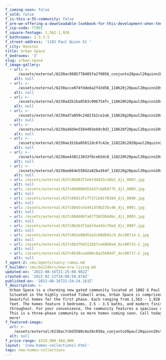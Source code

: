 ```yaml
---
f_coming-soon: false
f_sold: false
f_is-this-a-55-community: false
f_are-we-offering-a-downloadable-lookbook-for-this-development-when-they-submit-their-contact-info: false
f_zip-code: 77091
f_square-footage: 1,562-1,928
f_bathrooms: 2.5-3.5
f_street-address: '1102 Paul Quinn St '
f_city: Houston
title: Urban Space
f_bedrooms: '3'
slug: urban-space
f_image-gallery:
  - url: >-
      /assets/external/6230ac9885778405fa2f8056_conjunto20paul20quinn204201201.jpg
    alt: null
  - url: >-
      /assets/external/6230acce074fdde6a2f43d56_110620j20paul20quinn20st204201201201202.jpg
    alt: null
  - url: >-
      /assets/external/6230ad2b1ba0583c096754fc_110620h20paul20quinn20st204201201201202.jpg
    alt: null
  - url: >-
      /assets/external/6230ad7a059c24821b2ce2ab_110620g20paul20quinn20st204201202.jpg
    alt: null
  - url: >-
      /assets/external/6230addd4e5584493eb9c9d2_110620f20paul20quinn20st204201201201201.jpg
    alt: null
  - url: >-
      /assets/external/6230ae1b1ba05812dc67c42e_110220i2020paul20quinn20st204201201201202.jpg
    alt: null
  - url: >-
      /assets/external/6230ae430113033f6ceb5dc0_110220h20paul20quinn20st204201201201201.jpg
    alt: null
  - url: >-
      /assets/external/6230ae664e55842a82ba364f_110220g20paul20quinn20st204201201201201.jpg
    alt: null
  - url: /assets/external/62fc0b003f2ebfd4933c46b2_dji_0085.jpg
    alt: null
  - url: /assets/external/62fc0b0080d53a57cbdb8775_dji_0089.jpg
    alt: null
  - url: /assets/external/62fc0b013fcff271b0170164_dji_0090.jpg
    alt: null
  - url: /assets/external/62fc0b03c43441d78b1fbc48_dji_0091.jpg
    alt: null
  - url: /assets/external/62fc0b0486fa67f30336d4bc_dji_0093.jpg
    alt: null
  - url: /assets/external/62fc0b2b3f2ebf4a443c7bb4_dji_0097.jpg
    alt: null
  - url: /assets/external/62fc0b2e80d53a3c66db91c9_dsc00714-2.jpg
    alt: null
  - url: /assets/external/62fc0b2fbd311bb7ce48b8e4_dsc00715-2.jpg
    alt: null
  - url: /assets/external/62fc0b30caa606c8a25604d7_dsc00717-2.jpg
    alt: null
f_agent-2: cms/agents/nancy-ramos.md
f_builder: cms/builders/new-era-living.md
updated-on: '2022-08-16T21:25:08.982Z'
created-on: '2022-02-22T16:08:50.874Z'
published-on: '2022-08-16T22:54:24.163Z'
f_description: >-
  Urban Space is a charming new gated community located at 1002 G Paul Quinn St.
  Situated in the highly coveted Tidwell area, Urban Space is comprised of seven
  beautiful homes for the first phase. Each ranging from 1,562 - 1,928 square
  feet. The homes feature 3 bedrooms, 2.5 - 3.5 baths, and modern finishes all
  throughout. For your convenience, the community features a spacious dog park.
  This is a three-phase community so more homes coming soon. Call today to learn
  more!
f_featured-image:
  url: >-
    /assets/external/6230ac7cbd3580c6e28c058a_conjunto20paul20quinn20st20view202202201.jpg
  alt: null
f_price-range: $319,900-364,900
layout: '[new-homes-collections].html'
tags: new-homes-collections
---
```



